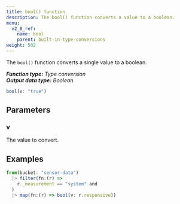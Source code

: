 ```yaml
---
title: bool() function
description: The bool() function converts a value to a boolean.
menu:
  v2_0_ref:
    name: bool
    parent: built-in-type-conversions
weight: 502
---
```


The `bool()` function converts a single value to a boolean.

_**Function type:** Type conversion_  
_**Output data type:** Boolean_

```js
bool(v: "true")
```

## Parameters

### v
The value to convert.

## Examples
```js
from(bucket: "sensor-data")
  |> filter(fn:(r) =>
    r._measurement == "system" and
  )
  |> map(fn:(r) => bool(v: r.responsive))
```
